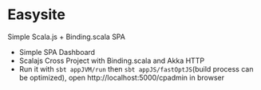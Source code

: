 # Easysite
Simple Scala.js + Binding.scala SPA

* Simple SPA Dashboard
* Scalajs Cross Project with Binding.scala and Akka HTTP
* Run it with `sbt appJVM/run` then `sbt appJS/fastOptJS`(build process can be optimized), open http://localhost:5000/cpadmin in browser
